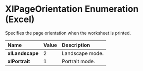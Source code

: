 
# XlPageOrientation Enumeration (Excel)

Specifies the page orientation when the worksheet is printed.



|**Name**|**Value**|**Description**|
|:-----|:-----|:-----|
|**xlLandscape**|2|Landscape mode.|
|**xlPortrait**|1|Portrait mode.|
